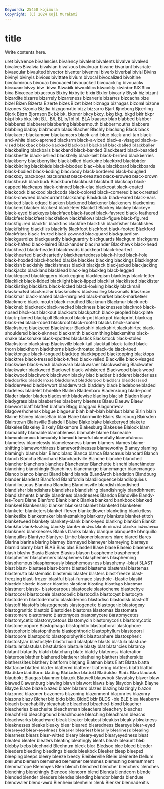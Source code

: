 ```yaml
---
Keywords: 25450 kojimura
Copyright: (C) 2024 Koji Murakami
---
```


# title

Write contents here.



uret bivalence
bivalencies bivalency bivalent bivalents bivalve bivalved bivalves Bivalvia bivalvian bivalvous
bivalvular bivane bivariant bivariate bivascular bivaulted bivector biventer biventral biverb
biverbal bivial Bivins bivinyl bivinyls bivious bivittate bivium bivocal bivocalized
bivoltine bivoluminous bivouac bivouaced bivouacked bivouacking bivouacks bivouacs bivvy biw-
biwa Biwabik biweeklies biweekly biwinter BIX Bixa bixa Bixaceae bixaceous
Bixby bixbyite bixin Bixler biyearly Biysk biz bizant bizardite bizarre
bizarrely bizarreness bizarrerie bizarres bizcacha bize bizel Bizen Bizerta Bizerte
bizes Bizet bizet biznaga biznagas bizonal bizone bizones Bizonia Biztha
bizygomatic bizz bizzarro Bjart Bjneborg Bjoerling Bjork Bjorn Bjornson Bk
bk bk. bkbndr bkcy bkcy. bkg bkg. bkgd bklr bkpr
bkpt bks bks. bkt B.L. B/L BL b/l bl bl.
BLA blaasop blab blabbed blabber blabbered blabberer blabbering blabbermouth blabbermouths
blabbers blabbing blabby blabmouth blabs Blacher Blachly blachong Black black
blackacre blackamoor blackamoors black-and-blue black-and-tan black-and-white black-aproned blackarm black-a-viced black-a-visaged
black-a-vised blackback black-backed black-ball blackball blackballed blackballer blackballing blackballs blackband
black-banded Blackbeard black-bearded blackbeetle black-bellied blackbelly black-belt black-berried blackberries blackberry
blackberrylike black-billed blackbine blackbird blackbirder blackbirding blackbirds black-blooded black-blue blackboard
blackboards black-bodied black-boding blackbody black-bordered black-boughed blackboy blackboys blackbreast black-breasted
black-browed black-brown blackbrush blackbuck Blackburn blackbush blackbutt blackcap black-capped blackcaps
black-chinned black-clad blackcoat black-coated blackcock blackcod blackcods black-colored black-cornered black-crested
black-crowned blackcurrant blackdamp Blackduck black-eared black-ears blacked black-edged blacken blackened
blackener blackeners blackening blackens blacker blackest blacketeer Blackett Blackey blackey
blackeye black-eyed blackeyes blackface black-faced black-favored black-feathered Blackfeet blackfeet blackfellow
blackfellows black-figure black-figured blackfigured blackfin blackfins blackfire blackfish blackfisher blackfishes
blackfishing blackflies blackfly Blackfoot blackfoot black-footed Blackford Blackfriars black-fruited black-gowned
blackguard blackguardism blackguardize blackguardly blackguardry blackguards blackgum blackgums black-hafted black-haired
Blackhander blackhander Blackhawk black-head blackhead black-headed blackheads blackheart black-hearted blackhearted
blackheartedly blackheartedness black-hilted black-hole black-hooded black-hoofed blackie blackies blacking blackings
Blackington blackish blackishly blackishness blackit blackjack blackjacked blackjacking blackjacks blackland
blacklead black-leg blackleg black-legged blacklegged blackleggery blacklegging blacklegism blacklegs black-letter
Blacklick black-lidded blacklight black-lipped blacklist blacklisted blacklister blacklisting blacklists black-locked
black-looking blackly blackmail blackmailed blackmailer blackmailers blackmailing blackmails Blackman blackman
black-maned black-margined black-market black-marketeer Blackmore black-mouth black-mouthed Blackmun Blackmur black-neb
blackneb blackneck black-necked blackness blacknesses blacknob black-nosed black-out blackout blackouts
blackpatch black-peopled blackplate black-plumed blackpoll Blackpool black-pot blackpot blackprint blackrag
black-red black-robed blackroot black-rooted blacks black-sander Blacksburg blackseed Blackshear Blackshirt
blackshirt blackshirted black-shouldered black-skinned blacksmith blacksmithing blacksmiths black-snake blacksnake black-spotted
blackstick Blackstock black-stoled Blackstone blackstrap Blacksville black-tail blacktail black-tailed black-thorn
blackthorn blackthorns black-throated black-tie black-toed blacktongue black-tongued blacktop blacktopped blacktopping
blacktops blacktree black-tressed black-tufted black-veiled Blackville black-visaged blackware black-wash blackwash
blackwasher blackwashing Blackwater blackwater blackweed Blackwell black-whiskered Blackwood black-wood blackwood
blackwork blackwort blacky blad bladder bladderet bladderless bladderlike bladdernose bladdernut
bladderpod bladders bladderseed bladderweed bladderwort bladderwrack bladdery blade bladebone bladed
bladeless bladelet bladelike Bladen Bladenboro Bladensburg blade-point Blader blader blades
bladesmith bladewise blading bladish Bladon blady bladygrass blae blaeberries blaeberry
blaeness Blaeu Blaeuw Blaew blaewort blaff blaffert blaflum Blagg blaggard
Blagonravov Blagoveshchensk blague blagueur blah blah-blah blahlaut blahs Blain blain
Blaine Blainey blains Blair blair Blaire blairmorite Blairs Blairsburg Blairsden
Blairstown Blairsville Blaisdell Blaise Blake blake blakeberyed blakeite Blakelee Blakeley
Blakely Blakemore Blakesburg Blakeslee Blalock blam blamability blamable blamableness blamably
blame blameable blameableness blameably blamed blameful blamefully blamefulness blameless blamelessly
blamelessness blamer blamers blames blame-shifting blameworthiness blameworthinesses blameworthy Blamey blaming
blamingly blams blan Blanc blanc Blanca blanca Blancanus blancard Blanch
blanch Blancha Blanchard Blanchardville Blanche blanche blanched blancher blanchers blanches
Blanchester Blanchette blanchi blanchimeter blanching blanchingly Blanchinus blancmange blancmanger blancmanges
Blanco blanco blancs Bland bland blanda BLandArch blandation Blandburg blander
blandest Blandford Blandfordia blandiloquence blandiloquious blandiloquous Blandina Blanding Blandinsville blandish
blandished blandisher blandishers blandishes blandishing blandishingly blandishment blandishments blandly blandness
blandnesses Blandon Blandville Blandy-les-Tours Blane Blanford Blank blank Blanka blankard
blankbook blanked blankeel Blankenship blanker blankest blanket blanketed blanketeer blanketer
blanketers blanket-flower blanketflower blanketing blanketless blanketlike blanketmaker blanketmaking blanketry blankets
blanket-stitch blanketweed blankety blankety-blank blank-eyed blanking blankish Blankit blankite blank-looking
blankly blank-minded blankminded blankmindedness blankness blanknesses Blanks blanks blanky blanque
blanquette blanquillo blanquillos Blantyre Blantyre-Limbe blaoner blaoners blare blared blares
Blarina blarina blaring blarney blarneyed blarneyer blarneying blarneys blarnid blarny
blart BLAS Blas blas Blasdell Blase blase Blaseio blaseness blash
blashy Blasia Blasien Blasius blason blaspheme blasphemed blasphemer blasphemers blasphemes
blasphemies blaspheming blasphemous blasphemously blasphemousness blasphemy -blast BLAST blast blast-
blastaea blast-borne blasted blastema blastemal blastemas blastemata blastematic blastemic blaster
blasters blast-freeze blast-freezing blast-frozen blastful blast-furnace blasthole -blastic blastid blastide
blastie blastier blasties blastiest blasting blastings blastman blastment blasto- blastocarpous
blastocele blastocheme blastochyle blastocoel blastocoele blastocoelic blastocolla blastocyst blastocyte blastoderm
blastodermatic blastodermic blastodisc blastodisk blast-off blastoff blastoffs blastogenesis blastogenetic blastogenic
blastogeny blastogranitic blastoid Blastoidea blastoma blastomas blastomata blastomere blastomeric Blastomyces
blastomycete Blastomycetes blastomycetic blastomycetous blastomycin blastomycosis blastomycotic blastoneuropore Blastophaga blastophitic
blastophoral blastophore blastophoric blastophthoria blastophthoric blastophyllum blastoporal blastopore blastoporic blastoporphyritic
blastosphere blastospheric blastostylar blastostyle blastozooid blastplate blasts blastula blastulae blastular
blastulas blastulation blastule blasty blat blatancies blatancy blatant blatantly blatch
blatchang blate blately blateness blateration blateroon blather blathered blatherer blathering
blathers blatherskite blatherskites blathery blatiform blatjang Blatman blats Blatt Blatta
blatta Blattariae blatted blatter blattered blatterer blattering blatters blatti blattid
Blattidae blattiform blatting Blattodea blattoid Blattoidea Blatz Blau blaubok blauboks
Blaugas blaunner blautok Blauvelt blauwbok Blavatsky blaver blaw blawed Blawenburg
blawing blawn blawort blaws blay Blaydon blayk Blayne Blayze Blaze
blaze blazed blazer blazers blazes blazing blazingly blazon blazoned blazoner
blazoners blazoning blazonment blazonries blazonry blazons blazy Blcher bld bldg
bldg. BldgE bldr BLDS -ble BLE blea bleaberry bleach bleachability
bleachable bleached bleached-blond bleacher bleacheries bleacherite bleacherman bleachers bleachery bleaches
bleachfield bleachground bleachhouse bleaching bleachman bleachs bleachworks bleachyard bleak bleaker
bleakest bleakish bleakly bleakness bleaknesses bleaks bleaky blear bleared blearedness
bleareye blear-eyed bleareyed blear-eyedness blearier bleariest blearily bleariness blearing blearness
blears blear-witted bleary bleary-eyed blearyeyedness bleat bleated bleater bleaters bleating
bleatingly bleats bleaty bleaunt bleb blebby blebs blechnoid Blechnum bleck
bled Bledsoe blee bleed bleeder bleeders bleeding bleedings bleeds bleekbok
Bleeker bleep bleeped bleeping bleeps bleery bleeze bleezy Bleiblerville Bleier
bleinerite blellum blellums blemish blemished blemisher blemishes blemishing blemishment blemmatrope
Blemmyes Blen blench blenched blencher blenchers blenches blenching blenchingly Blencoe
blencorn blend Blenda blendcorn blende blended blender blenders blendes blending
blendor blends blendure blendwater blend-word Blenheim blenheim blenk Blenker blennadenitis
